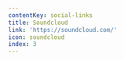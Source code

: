 ```yaml
---
contentKey: social-links
title: Soundcloud
link: 'https://soundcloud.com/'
icon: soundcloud
index: 3
---
```

